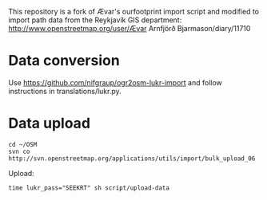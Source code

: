 This repository is a fork of Ævar's ourfootprint import script and modified to
import path data from the Reykjavík GIS department:
http://www.openstreetmap.org/user/Ævar Arnfjörð Bjarmason/diary/11710

# Data conversion

Use https://github.com/nifgraup/ogr2osm-lukr-import and follow instructions
in translations/lukr.py.

# Data upload

    cd ~/OSM
    svn co http://svn.openstreetmap.org/applications/utils/import/bulk_upload_06

Upload:

    time lukr_pass="SEEKRT" sh script/upload-data 

